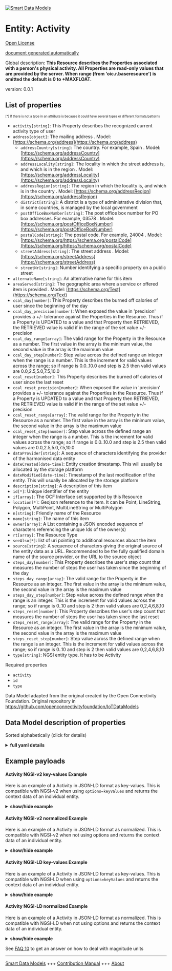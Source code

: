 <!-- 10-Header -->    
[![Smart Data Models](https://smartdatamodels.org/wp-content/uploads/2022/01/SmartDataModels_logo.png "Logo")](https://smartdatamodels.org)    
Entity: Activity    
================<!-- /10-Header -->    
<!-- 15-License -->    
[Open License](https://github.com/smart-data-models//dataModel.OCF/blob/master/Activity/LICENSE.md)    
[document generated automatically](https://docs.google.com/presentation/d/e/2PACX-1vTs-Ng5dIAwkg91oTTUdt8ua7woBXhPnwavZ0FxgR8BsAI_Ek3C5q97Nd94HS8KhP-r_quD4H0fgyt3/pub?start=false&loop=false&delayms=3000#slide=id.gb715ace035_0_60)    
<!-- /15-License -->    
<!-- 20-Description -->    
Global description: **This Resource describes the Properties associated with a person's physical activity. All Properties are read-only values that are provided by the server. When range (from 'oic.r.baseresource') is omitted the default is 0 to +MAXFLOAT.**    
version: 0.0.1    
<!-- /20-Description -->    
<!-- 30-PropertiesList -->    
## List of properties    
<sup><sub>[*] If there is not a type in an attribute is because it could have several types or different formats/patterns</sub></sup>    
- `activity[string]`: This Property describes the recognized current activity type of user  - `address[object]`: The mailing address  . Model: [https://schema.org/address](https://schema.org/address)	- `addressCountry[string]`: The country. For example, Spain  . Model: [https://schema.org/addressCountry](https://schema.org/addressCountry)    
	- `addressLocality[string]`: The locality in which the street address is, and which is in the region  . Model: [https://schema.org/addressLocality](https://schema.org/addressLocality)    
	- `addressRegion[string]`: The region in which the locality is, and which is in the country  . Model: [https://schema.org/addressRegion](https://schema.org/addressRegion)    
	- `district[string]`: A district is a type of administrative division that, in some countries, is managed by the local government      
	- `postOfficeBoxNumber[string]`: The post office box number for PO box addresses. For example, 03578  . Model: [https://schema.org/postOfficeBoxNumber](https://schema.org/postOfficeBoxNumber)    
	- `postalCode[string]`: The postal code. For example, 24004  . Model: [https://schema.org/https://schema.org/postalCode](https://schema.org/https://schema.org/postalCode)    
	- `streetAddress[string]`: The street address  . Model: [https://schema.org/streetAddress](https://schema.org/streetAddress)    
	- `streetNr[string]`: Number identifying a specific property on a public street      
- `alternateName[string]`: An alternative name for this item  - `areaServed[string]`: The geographic area where a service or offered item is provided  . Model: [https://schema.org/Text](https://schema.org/Text)- `ccal_day[number]`: This Property describes the burned off calories of user since the beginning of the day  - `ccal_day_precision[number]`: When exposed the value in 'precision' provides a +/- tolerance against the Properties in the Resource. Thus if a Property is UPDATED to a value and that Property then RETRIEVED, the RETRIEVED value is valid if in the range of the set value +/- precision  - `ccal_day_range[array]`: The valid range for the Property in the Resource as a number. The first value in the array is the minimum value, the second value in the array is the maximum value  - `ccal_day_step[number]`: Step value across the defined range an integer when the range is a number.  This is the increment for valid values across the range; so if range is 0.0..10.0 and step is 2.5 then valid values are 0.0,2.5,5.0,7.5,10.0  - `ccal_reset[number]`: This Property describes the burned off calories of user since the last reset  - `ccal_reset_precision[number]`: When exposed the value in 'precision' provides a +/- tolerance against the Properties in the Resource. Thus if a Property is UPDATED to a value and that Property then RETRIEVED, the RETRIEVED value is valid if in the range of the set value +/- precision  - `ccal_reset_range[array]`: The valid range for the Property in the Resource as a number. The first value in the array is the minimum value, the second value in the array is the maximum value  - `ccal_reset_step[number]`: Step value across the defined range an integer when the range is a number.  This is the increment for valid values across the range; so if range is 0.0..10.0 and step is 2.5 then valid values are 0.0,2.5,5.0,7.5,10.0  - `dataProvider[string]`: A sequence of characters identifying the provider of the harmonised data entity  - `dateCreated[date-time]`: Entity creation timestamp. This will usually be allocated by the storage platform  - `dateModified[date-time]`: Timestamp of the last modification of the entity. This will usually be allocated by the storage platform  - `description[string]`: A description of this item  - `id[*]`: Unique identifier of the entity  - `if[array]`: The OCF Interface set supported by this Resource  - `location[*]`: Geojson reference to the item. It can be Point, LineString, Polygon, MultiPoint, MultiLineString or MultiPolygon  - `n[string]`: Friendly name of the Resource  - `name[string]`: The name of this item  - `owner[array]`: A List containing a JSON encoded sequence of characters referencing the unique Ids of the owner(s)  - `rt[array]`: The Resource Type  - `seeAlso[*]`: list of uri pointing to additional resources about the item  - `source[string]`: A sequence of characters giving the original source of the entity data as a URL. Recommended to be the fully qualified domain name of the source provider, or the URL to the source object  - `steps_day[number]`: This Property describes the user's step count that measures the number of steps the user has taken since the beginning of the day  - `steps_day_range[array]`: The valid range for the Property in the Resource as an integer. The first value in the array is the minimum value, the second value in the array is the maximum value  - `steps_day_step[number]`: Step value across the defined range when the range is an integer.  This is the increment for valid values across the range; so if range is 0..10 and step is 2 then valid values are 0,2,4,6,8,10  - `steps_reset[number]`: This Property describes the user's step count that measures the number of steps the user has taken since the last reset  - `steps_reset_range[array]`: The valid range for the Property in the Resource as an integer. The first value in the array is the minimum value, the second value in the array is the maximum value  - `steps_reset_step[number]`: Step value across the defined range when the range is an integer.  This is the increment for valid values across the range; so if range is 0..10 and step is 2 then valid values are 0,2,4,6,8,10  - `type[string]`: NGSI entity type. It has to be Activity  <!-- /30-PropertiesList -->    
<!-- 35-RequiredProperties -->    
Required properties    
- `activity`  - `id`  - `type`  <!-- /35-RequiredProperties -->    
<!-- 40-RequiredProperties -->    
Data Model adapted from the original created by the Open Connectivity Foundation. Original repository in https://github.com/openconnectivityfoundation/IoTDataModels    
<!-- /40-RequiredProperties -->    
<!-- 50-DataModelHeader -->    
## Data Model description of properties    
Sorted alphabetically (click for details)    
<!-- /50-DataModelHeader -->    
<!-- 60-ModelYaml -->    
<details><summary><strong>full yaml details</strong></summary>      
```yaml    
Activity:      
  description: This Resource describes the Properties associated with a person's physical activity. All Properties are read-only values that are provided by the server. When range (from 'oic.r.baseresource') is omitted the default is 0 to +MAXFLOAT.      
  properties:      
    activity:      
      description: This Property describes the recognized current activity type of user      
      enum:      
        - sleep      
        - sit      
        - stand      
        - walk      
        - run      
        - unknown      
      readOnly: true      
      type: string      
      x-ngsi:      
        type: Property      
    address:      
      description: The mailing address      
      properties:      
        addressCountry:      
          description: 'The country. For example, Spain'      
          type: string      
          x-ngsi:      
            model: https://schema.org/addressCountry      
            type: Property      
        addressLocality:      
          description: 'The locality in which the street address is, and which is in the region'      
          type: string      
          x-ngsi:      
            model: https://schema.org/addressLocality      
            type: Property      
        addressRegion:      
          description: 'The region in which the locality is, and which is in the country'      
          type: string      
          x-ngsi:      
            model: https://schema.org/addressRegion      
            type: Property      
        district:      
          description: 'A district is a type of administrative division that, in some countries, is managed by the local government'      
          type: string      
          x-ngsi:      
            type: Property      
        postOfficeBoxNumber:      
          description: 'The post office box number for PO box addresses. For example, 03578'      
          type: string      
          x-ngsi:      
            model: https://schema.org/postOfficeBoxNumber      
            type: Property      
        postalCode:      
          description: 'The postal code. For example, 24004'      
          type: string      
          x-ngsi:      
            model: https://schema.org/https://schema.org/postalCode      
            type: Property      
        streetAddress:      
          description: The street address      
          type: string      
          x-ngsi:      
            model: https://schema.org/streetAddress      
            type: Property      
        streetNr:      
          description: Number identifying a specific property on a public street      
          type: string      
          x-ngsi:      
            type: Property      
      type: object      
      x-ngsi:      
        model: https://schema.org/address      
        type: Property      
    alternateName:      
      description: An alternative name for this item      
      type: string      
      x-ngsi:      
        type: Property      
    areaServed:      
      description: The geographic area where a service or offered item is provided      
      type: string      
      x-ngsi:      
        model: https://schema.org/Text      
        type: Property      
    ccal_day:      
      description: This Property describes the burned off calories of user since the beginning of the day      
      minimum: 0.0      
      readOnly: true      
      type: number      
      x-ngsi:      
        type: Property      
    ccal_day_precision:      
      description: 'When exposed the value in ''precision'' provides a +/- tolerance against the Properties in the Resource. Thus if a Property is UPDATED to a value and that Property then RETRIEVED, the RETRIEVED value is valid if in the range of the set value +/- precision'      
      readOnly: true      
      type: number      
      x-ngsi:      
        type: Property      
    ccal_day_range:      
      description: 'The valid range for the Property in the Resource as a number. The first value in the array is the minimum value, the second value in the array is the maximum value'      
      items:      
        type: number      
      maxItems: 2      
      minItems: 2      
      readOnly: true      
      type: array      
      x-ngsi:      
        type: Property      
    ccal_day_step:      
      description: 'Step value across the defined range an integer when the range is a number.  This is the increment for valid values across the range; so if range is 0.0..10.0 and step is 2.5 then valid values are 0.0,2.5,5.0,7.5,10.0'      
      readOnly: true      
      type: number      
      x-ngsi:      
        type: Property      
    ccal_reset:      
      description: This Property describes the burned off calories of user since the last reset      
      minimum: 0.0      
      readOnly: true      
      type: number      
      x-ngsi:      
        type: Property      
    ccal_reset_precision:      
      description: 'When exposed the value in ''precision'' provides a +/- tolerance against the Properties in the Resource. Thus if a Property is UPDATED to a value and that Property then RETRIEVED, the RETRIEVED value is valid if in the range of the set value +/- precision'      
      readOnly: true      
      type: number      
      x-ngsi:      
        type: Property      
    ccal_reset_range:      
      description: 'The valid range for the Property in the Resource as a number. The first value in the array is the minimum value, the second value in the array is the maximum value'      
      items:      
        type: number      
      maxItems: 2      
      minItems: 2      
      readOnly: true      
      type: array      
      x-ngsi:      
        type: Property      
    ccal_reset_step:      
      description: 'Step value across the defined range an integer when the range is a number.  This is the increment for valid values across the range; so if range is 0.0..10.0 and step is 2.5 then valid values are 0.0,2.5,5.0,7.5,10.0'      
      readOnly: true      
      type: number      
      x-ngsi:      
        type: Property      
    dataProvider:      
      description: A sequence of characters identifying the provider of the harmonised data entity      
      type: string      
      x-ngsi:      
        type: Property      
    dateCreated:      
      description: Entity creation timestamp. This will usually be allocated by the storage platform      
      format: date-time      
      type: string      
      x-ngsi:      
        type: Property      
    dateModified:      
      description: Timestamp of the last modification of the entity. This will usually be allocated by the storage platform      
      format: date-time      
      type: string      
      x-ngsi:      
        type: Property      
    description:      
      description: A description of this item      
      type: string      
      x-ngsi:      
        type: Property      
    id:      
      anyOf:      
        - description: Identifier format of any NGSI entity      
          maxLength: 256      
          minLength: 1      
          pattern: ^[\w\-\.\{\}\$\+\*\[\]`|~^@!,:\\]+$      
          type: string      
          x-ngsi:      
            type: Property      
        - description: Identifier format of any NGSI entity      
          format: uri      
          type: string      
          x-ngsi:      
            type: Property      
      description: Unique identifier of the entity      
      x-ngsi:      
        type: Property      
    if:      
      description: The OCF Interface set supported by this Resource      
      items:      
        enum:      
          - oic.if.s      
          - oic.if.baseline      
        type: string      
      minItems: 1      
      readOnly: true      
      type: array      
      uniqueItems: true      
      x-ngsi:      
        type: Property      
    location:      
      description: 'Geojson reference to the item. It can be Point, LineString, Polygon, MultiPoint, MultiLineString or MultiPolygon'      
      oneOf:      
        - description: Geojson reference to the item. Point      
          properties:      
            bbox:      
              items:      
                type: number      
              minItems: 4      
              type: array      
            coordinates:      
              items:      
                type: number      
              minItems: 2      
              type: array      
            type:      
              enum:      
                - Point      
              type: string      
          required:      
            - type      
            - coordinates      
          title: GeoJSON Point      
          type: object      
          x-ngsi:      
            type: GeoProperty      
        - description: Geojson reference to the item. LineString      
          properties:      
            bbox:      
              items:      
                type: number      
              minItems: 4      
              type: array      
            coordinates:      
              items:      
                items:      
                  type: number      
                minItems: 2      
                type: array      
              minItems: 2      
              type: array      
            type:      
              enum:      
                - LineString      
              type: string      
          required:      
            - type      
            - coordinates      
          title: GeoJSON LineString      
          type: object      
          x-ngsi:      
            type: GeoProperty      
        - description: Geojson reference to the item. Polygon      
          properties:      
            bbox:      
              items:      
                type: number      
              minItems: 4      
              type: array      
            coordinates:      
              items:      
                items:      
                  items:      
                    type: number      
                  minItems: 2      
                  type: array      
                minItems: 4      
                type: array      
              type: array      
            type:      
              enum:      
                - Polygon      
              type: string      
          required:      
            - type      
            - coordinates      
          title: GeoJSON Polygon      
          type: object      
          x-ngsi:      
            type: GeoProperty      
        - description: Geojson reference to the item. MultiPoint      
          properties:      
            bbox:      
              items:      
                type: number      
              minItems: 4      
              type: array      
            coordinates:      
              items:      
                items:      
                  type: number      
                minItems: 2      
                type: array      
              type: array      
            type:      
              enum:      
                - MultiPoint      
              type: string      
          required:      
            - type      
            - coordinates      
          title: GeoJSON MultiPoint      
          type: object      
          x-ngsi:      
            type: GeoProperty      
        - description: Geojson reference to the item. MultiLineString      
          properties:      
            bbox:      
              items:      
                type: number      
              minItems: 4      
              type: array      
            coordinates:      
              items:      
                items:      
                  items:      
                    type: number      
                  minItems: 2      
                  type: array      
                minItems: 2      
                type: array      
              type: array      
            type:      
              enum:      
                - MultiLineString      
              type: string      
          required:      
            - type      
            - coordinates      
          title: GeoJSON MultiLineString      
          type: object      
          x-ngsi:      
            type: GeoProperty      
        - description: Geojson reference to the item. MultiLineString      
          properties:      
            bbox:      
              items:      
                type: number      
              minItems: 4      
              type: array      
            coordinates:      
              items:      
                items:      
                  items:      
                    items:      
                      type: number      
                    minItems: 2      
                    type: array      
                  minItems: 4      
                  type: array      
                type: array      
              type: array      
            type:      
              enum:      
                - MultiPolygon      
              type: string      
          required:      
            - type      
            - coordinates      
          title: GeoJSON MultiPolygon      
          type: object      
          x-ngsi:      
            type: GeoProperty      
      x-ngsi:      
        type: GeoProperty      
    n:      
      description: Friendly name of the Resource      
      maxLength: 64      
      readOnly: true      
      type: string      
      x-ngsi:      
        type: Property      
    name:      
      description: The name of this item      
      type: string      
      x-ngsi:      
        type: Property      
    owner:      
      description: A List containing a JSON encoded sequence of characters referencing the unique Ids of the owner(s)      
      items:      
        anyOf:      
          - description: Identifier format of any NGSI entity      
            maxLength: 256      
            minLength: 1      
            pattern: ^[\w\-\.\{\}\$\+\*\[\]`|~^@!,:\\]+$      
            type: string      
            x-ngsi:      
              type: Property      
          - description: Identifier format of any NGSI entity      
            format: uri      
            type: string      
            x-ngsi:      
              type: Property      
        description: Unique identifier of the entity      
        x-ngsi:      
          type: Property      
      type: array      
      x-ngsi:      
        type: Property      
    rt:      
      description: The Resource Type      
      items:      
        enum:      
          - oic.r.activity      
        type: string      
      minItems: 1      
      readOnly: true      
      type: array      
      uniqueItems: true      
      x-ngsi:      
        type: Property      
    seeAlso:      
      description: list of uri pointing to additional resources about the item      
      oneOf:      
        - items:      
            format: uri      
            type: string      
          minItems: 1      
          type: array      
        - format: uri      
          type: string      
      x-ngsi:      
        type: Property      
    source:      
      description: 'A sequence of characters giving the original source of the entity data as a URL. Recommended to be the fully qualified domain name of the source provider, or the URL to the source object'      
      type: string      
      x-ngsi:      
        type: Property      
    steps_day:      
      description: This Property describes the user's step count that measures the number of steps the user has taken since the beginning of the day      
      minimum: 0      
      readOnly: true      
      type: number      
      x-ngsi:      
        type: Property      
    steps_day_range:      
      description: 'The valid range for the Property in the Resource as an integer. The first value in the array is the minimum value, the second value in the array is the maximum value'      
      items:      
        type: integer      
      maxItems: 2      
      minItems: 2      
      readOnly: true      
      type: array      
      x-ngsi:      
        type: Property      
    steps_day_step:      
      description: 'Step value across the defined range when the range is an integer.  This is the increment for valid values across the range; so if range is 0..10 and step is 2 then valid values are 0,2,4,6,8,10'      
      readOnly: true      
      type: number      
      x-ngsi:      
        type: Property      
    steps_reset:      
      description: This Property describes the user's step count that measures the number of steps the user has taken since the last reset      
      minimum: 0      
      readOnly: true      
      type: number      
      x-ngsi:      
        type: Property      
    steps_reset_range:      
      description: 'The valid range for the Property in the Resource as an integer. The first value in the array is the minimum value, the second value in the array is the maximum value'      
      items:      
        type: integer      
      maxItems: 2      
      minItems: 2      
      readOnly: true      
      type: array      
      x-ngsi:      
        type: Property      
    steps_reset_step:      
      description: 'Step value across the defined range when the range is an integer.  This is the increment for valid values across the range; so if range is 0..10 and step is 2 then valid values are 0,2,4,6,8,10'      
      readOnly: true      
      type: number      
      x-ngsi:      
        type: Property      
    type:      
      description: NGSI entity type. It has to be Activity      
      enum:      
        - Activity      
      type: string      
      x-ngsi:      
        type: Property      
  required:      
    - activity      
    - id      
    - type      
  type: object      
  x-derived-from: https://raw.githubusercontent.com/openconnectivityfoundation/IoTDataModels/master/Activity.swagger.json      
  x-disclaimer: 'Redistribution and use in source and binary forms, with or without modification, are permitted  provided that the license conditions are met. Copyleft (c) 2022 Contributors to Smart Data Models Program'      
  x-license-url: https://github.com/smart-data-models/dataModel.OCF/blob/master/Activity/LICENSE.md      
  x-model-schema: https://smart-data-models.github.io/dataModel.OCF/Activity/schema.json      
  x-model-tags: OCF      
  x-version: 0.0.1      
```    
</details>      
<!-- /60-ModelYaml -->    
<!-- 70-MiddleNotes -->    
<!-- /70-MiddleNotes -->    
<!-- 80-Examples -->    
## Example payloads      
#### Activity NGSI-v2 key-values Example      
Here is an example of a Activity in JSON-LD format as key-values. This is compatible with NGSI-v2 when  using `options=keyValues` and returns the context data of an individual entity.    
<details><summary><strong>show/hide example</strong></summary>      
```json  
{  
  "id": "urn:ngsi-ld:Activity:id:QLWH:51153027",  
  "dateCreated": "1996-07-16T03:21:42Z",  
  "dateModified": "2001-07-06T17:20:02Z",  
  "source": "Sea dog car green firm. Student green short whom. Very bring bit early change threat.",  
  "name": "Center along certainly bring art. Show cas",  
  "alternateName": "From approach I econ",  
  "description": "Hear someone office certainly edge shake could. Owner inside Mrs by.",  
  "dataProvider": "Resource always possible must account. Among prevent f",  
  "owner": [  
    "urn:ngsi-ld:Activity:items:PFZA:34840773",  
    "urn:ngsi-ld:Activity:items:XGBV:59628768"  
  ],  
  "seeAlso": [  
    "urn:ngsi-ld:Activity:items:BUDY:81766032"  
  ],  
  "location": {  
    "type": "Point",  
    "coordinates": [  
      0.4908525,  
      -173.441483  
    ]  
  },  
  "address": {  
    "streetAddress": "Always outside fear short. Pass base how look daughter show reach.",  
    "addressLocality": "Work n",  
    "addressRegion": "Senior TV news because night. Analysis provide attention then positive establish present impact.",  
    "addressCountry": "Production stand",  
    "postalCode": "Ahead adult hard. Operation paper nice letter.",  
    "postOfficeBoxNumber": "Smile simple exist pull wind walk book. Record adult raise seven offer.",  
    "streetNr": "Interest far deep yeah. Cultural follow reflect chair child court financial community. Chair save piece relate.",  
    "district": "Memory Mrs dog power we fight. Office when feeling water at home under impact. Nation some language should p"  
  },  
  "areaServed": "Common success sit nearly eat best plant.",  
  "activity": "sit",  
  "steps_day": 864,  
  "steps_reset": 864,  
  "ccal_day": 371.0,  
  "ccal_reset": 806.4,  
  "rt": [  
    "oic.r.activity"  
  ],  
  "n": "Hold early professional partner decade onto anyon",  
  "if": [  
    "oic.if.s"  
  ],  
  "steps_day_range": [  
    864,  
    864  
  ],  
  "steps_day_step": 864,  
  "steps_reset_range": [  
    864,  
    864  
  ],  
  "steps_reset_step": 864,  
  "ccal_day_range": [  
    541.6,  
    629.5  
  ],  
  "ccal_day_step": 209.8,  
  "ccal_day_precision": 474.6,  
  "ccal_reset_range": [  
    431.7,  
    635.1  
  ],  
  "ccal_reset_step": 137.2,  
  "ccal_reset_precision": 403.7,  
  "type": "Activity"  
}  
```  
</details>    
#### Activity NGSI-v2 normalized Example      
Here is an example of a Activity in JSON-LD format as normalized. This is compatible with NGSI-v2 when not using options and returns the context data of an individual entity.    
<details><summary><strong>show/hide example</strong></summary>      
```json  
{  
  "id": "urn:ngsi-ld:Activity:id:QLWH:51153027",  
  "dateCreated": {  
    "type": "DateTime",  
    "value": "1996-07-16T03:21:42Z"  
  },  
  "dateModified": {  
    "type": "DateTime",  
    "value": "2001-07-06T17:20:02Z"  
  },  
  "source": {  
    "type": "Text",  
    "value": "Sea dog car green firm. Student green short whom. Very bring bit early change threat."  
  },  
  "name": {  
    "type": "Text",  
    "value": "Center along certainly bring art. Show cas"  
  },  
  "alternateName": {  
    "type": "Text",  
    "value": "From approach I econ"  
  },  
  "description": {  
    "type": "Text",  
    "value": "Hear someone office certainly edge shake could. Owner inside Mrs by."  
  },  
  "dataProvider": {  
    "type": "Text",  
    "value": "Resource always possible must account. Among prevent f"  
  },  
  "owner": {  
    "type": "StructuredValue",  
    "value": [  
      "urn:ngsi-ld:Activity:items:PFZA:34840773",  
      "urn:ngsi-ld:Activity:items:XGBV:59628768"  
    ]  
  },  
  "seeAlso": {  
    "type": "StructuredValue",  
    "value": [  
      "urn:ngsi-ld:Activity:items:BUDY:81766032"  
    ]  
  },  
  "location": {  
    "type": "geo:json",  
    "value": {  
      "type": "Point",  
      "coordinates": [  
        0.4908525,  
        -173.441483  
      ]  
    }  
  },  
  "address": {  
    "type": "StructuredValue",  
    "value": {  
      "streetAddress": "Always outside fear short. Pass base how look daughter show reach.",  
      "addressLocality": "Work n",  
      "addressRegion": "Senior TV news because night. Analysis provide attention then positive establish present impact.",  
      "addressCountry": "Production stand",  
      "postalCode": "Ahead adult hard. Operation paper nice letter.",  
      "postOfficeBoxNumber": "Smile simple exist pull wind walk book. Record adult raise seven offer.",  
      "streetNr": "Interest far deep yeah. Cultural follow reflect chair child court financial community. Chair save piece relate.",  
      "district": "Memory Mrs dog power we fight. Office when feeling water at home under impact. Nation some language should p"  
    }  
  },  
  "areaServed": {  
    "type": "Text",  
    "value": "Common success sit nearly eat best plant."  
  },  
  "activity": {  
    "type": "Text",  
    "value": "sit"  
  },  
  "steps_day": {  
    "type": "Number",  
    "value": 864  
  },  
  "steps_reset": {  
    "type": "Number",  
    "value": 864  
  },  
  "ccal_day": {  
    "type": "Number",  
    "value": 371.0  
  },  
  "ccal_reset": {  
    "type": "Number",  
    "value": 806.4  
  },  
  "rt": {  
    "type": "StructuredValue",  
    "value": [  
      "oic.r.activity"  
    ]  
  },  
  "n": {  
    "type": "Text",  
    "value": "Hold early professional partner decade onto anyon"  
  },  
  "if": {  
    "type": "StructuredValue",  
    "value": [  
      "oic.if.s"  
    ]  
  },  
  "steps_day_range": {  
    "type": "StructuredValue",  
    "value": [  
      864,  
      864  
    ]  
  },  
  "steps_day_step": {  
    "type": "Number",  
    "value": 864  
  },  
  "steps_reset_range": {  
    "type": "StructuredValue",  
    "value": [  
      864,  
      864  
    ]  
  },  
  "steps_reset_step": {  
    "type": "Number",  
    "value": 864  
  },  
  "ccal_day_range": {  
    "type": "StructuredValue",  
    "value": [  
      541.6,  
      629.5  
    ]  
  },  
  "ccal_day_step": {  
    "type": "Number",  
    "value": 209.8  
  },  
  "ccal_day_precision": {  
    "type": "Number",  
    "value": 474.6  
  },  
  "ccal_reset_range": {  
    "type": "StructuredValue",  
    "value": [  
      431.7,  
      635.1  
    ]  
  },  
  "ccal_reset_step": {  
    "type": "Number",  
    "value": 137.2  
  },  
  "ccal_reset_precision": {  
    "type": "Number",  
    "value": 403.7  
  },  
  "type": "Activity"  
}  
```  
</details>    
#### Activity NGSI-LD key-values Example      
Here is an example of a Activity in JSON-LD format as key-values. This is compatible with NGSI-LD when  using `options=keyValues` and returns the context data of an individual entity.    
<details><summary><strong>show/hide example</strong></summary>      
```json  
{  
  "id": "urn:ngsi-ld:Activity:id:QLWH:51153027",  
  "dateCreated": "1996-07-16T03:21:42Z",  
  "dateModified": "2001-07-06T17:20:02Z",  
  "source": "Sea dog car green firm. Student green short whom. Very bring bit early change threat.",  
  "name": "Center along certainly bring art. Show cas",  
  "alternateName": "From approach I econ",  
  "description": "Hear someone office certainly edge shake could. Owner inside Mrs by.",  
  "dataProvider": "Resource always possible must account. Among prevent f",  
  "owner": [  
    "urn:ngsi-ld:Activity:items:PFZA:34840773",  
    "urn:ngsi-ld:Activity:items:XGBV:59628768"  
  ],  
  "seeAlso": [  
    "urn:ngsi-ld:Activity:items:BUDY:81766032"  
  ],  
  "location": {  
    "type": "Point",  
    "coordinates": [  
      0.4908525,  
      -173.441483  
    ]  
  },  
  "address": {  
    "streetAddress": "Always outside fear short. Pass base how look daughter show reach.",  
    "addressLocality": "Work n",  
    "addressRegion": "Senior TV news because night. Analysis provide attention then positive establish present impact.",  
    "addressCountry": "Production stand",  
    "postalCode": "Ahead adult hard. Operation paper nice letter.",  
    "postOfficeBoxNumber": "Smile simple exist pull wind walk book. Record adult raise seven offer.",  
    "streetNr": "Interest far deep yeah. Cultural follow reflect chair child court financial community. Chair save piece relate.",  
    "district": "Memory Mrs dog power we fight. Office when feeling water at home under impact. Nation some language should p"  
  },  
  "areaServed": "Common success sit nearly eat best plant.",  
  "activity": "sit",  
  "steps_day": 864,  
  "steps_reset": 864,  
  "ccal_day": 371.0,  
  "ccal_reset": 806.4,  
  "rt": [  
    "oic.r.activity"  
  ],  
  "n": "Hold early professional partner decade onto anyon",  
  "if": [  
    "oic.if.s"  
  ],  
  "steps_day_range": [  
    864,  
    864  
  ],  
  "steps_day_step": 864,  
  "steps_reset_range": [  
    864,  
    864  
  ],  
  "steps_reset_step": 864,  
  "ccal_day_range": [  
    541.6,  
    629.5  
  ],  
  "ccal_day_step": 209.8,  
  "ccal_day_precision": 474.6,  
  "ccal_reset_range": [  
    431.7,  
    635.1  
  ],  
  "ccal_reset_step": 137.2,  
  "ccal_reset_precision": 403.7,  
  "type": "Activity",  
  "@context": [  
    "https://smartdatamodels.org/context.jsonld"  
  ]  
}  
```  
</details>    
#### Activity NGSI-LD normalized Example      
Here is an example of a Activity in JSON-LD format as normalized. This is compatible with NGSI-LD when not using options and returns the context data of an individual entity.    
<details><summary><strong>show/hide example</strong></summary>      
```json  
{  
    "id": "urn:ngsi-ld:Activity:id:QLWH:51153027",  
    "dateCreated": {  
        "type": "Property",  
        "value": {  
            "@type": "DateTime",  
            "@value": "1996-07-16T03:21:42Z"  
        }  
    },  
    "dateModified": {  
        "type": "Property",  
        "value": {  
            "@type": "DateTime",  
            "@value": "2001-07-06T17:20:02Z"  
        }  
    },  
    "source": {  
        "type": "Property",  
        "value": "Sea dog car green firm. Student green short whom. Very bring bit early change threat."  
    },  
    "name": {  
        "type": "Property",  
        "value": "Center along certainly bring art. Show cas"  
    },  
    "alternateName": {  
        "type": "Property",  
        "value": "From approach I econ"  
    },  
    "description": {  
        "type": "Property",  
        "value": "Hear someone office certainly edge shake could. Owner inside Mrs by."  
    },  
    "dataProvider": {  
        "type": "Property",  
        "value": "Resource always possible must account. Among prevent f"  
    },  
    "owner": {  
        "type": "Property",  
        "value": [  
            "urn:ngsi-ld:Activity:items:PFZA:34840773",  
            "urn:ngsi-ld:Activity:items:XGBV:59628768"  
        ]  
    },  
    "seeAlso": {  
        "type": "Property",  
        "value": [  
            "urn:ngsi-ld:Activity:items:BUDY:81766032"  
        ]  
    },  
    "location": {  
        "type": "GeoProperty",  
        "value": {  
            "type": "Point",  
            "coordinates": [  
                0.4908525,  
                -173.441483  
            ]  
        }  
    },  
    "address": {  
        "type": "Property",  
        "value": {  
            "streetAddress": "Always outside fear short. Pass base how look daughter show reach.",  
            "addressLocality": "Work n",  
            "addressRegion": "Senior TV news because night. Analysis provide attention then positive establish present impact.",  
            "addressCountry": "Production stand",  
            "postalCode": "Ahead adult hard. Operation paper nice letter.",  
            "postOfficeBoxNumber": "Smile simple exist pull wind walk book. Record adult raise seven offer.",  
            "streetNr": "Interest far deep yeah. Cultural follow reflect chair child court financial community. Chair save piece relate.",  
            "district": "Memory Mrs dog power we fight. Office when feeling water at home under impact. Nation some language should p"  
        }  
    },  
    "areaServed": {  
        "type": "Property",  
        "value": "Common success sit nearly eat best plant."  
    },  
    "activity": {  
        "type": "Property",  
        "value": "sit"  
    },  
    "steps_day": {  
        "type": "Property",  
        "value": 864  
    },  
    "steps_reset": {  
        "type": "Property",  
        "value": 864  
    },  
    "ccal_day": {  
        "type": "Property",  
        "value": 371.0  
    },  
    "ccal_reset": {  
        "type": "Property",  
        "value": 806.4  
    },  
    "rt": {  
        "type": "Property",  
        "value": [  
            "oic.r.activity"  
        ]  
    },  
    "n": {  
        "type": "Property",  
        "value": "Hold early professional partner decade onto anyon"  
    },  
    "if": {  
        "type": "Property",  
        "value": [  
            "oic.if.s"  
        ]  
    },  
    "steps_day_range": {  
        "type": "Property",  
        "value": [  
            864,  
            864  
        ]  
    },  
    "steps_day_step": {  
        "type": "Property",  
        "value": 864  
    },  
    "steps_reset_range": {  
        "type": "Property",  
        "value": [  
            864,  
            864  
        ]  
    },  
    "steps_reset_step": {  
        "type": "Property",  
        "value": 864  
    },  
    "ccal_day_range": {  
        "type": "Property",  
        "value": [  
            541.6,  
            629.5  
        ]  
    },  
    "ccal_day_step": {  
        "type": "Property",  
        "value": 209.8  
    },  
    "ccal_day_precision": {  
        "type": "Property",  
        "value": 474.6  
    },  
    "ccal_reset_range": {  
        "type": "Property",  
        "value": [  
            431.7,  
            635.1  
        ]  
    },  
    "ccal_reset_step": {  
        "type": "Property",  
        "value": 137.2  
    },  
    "ccal_reset_precision": {  
        "type": "Property",  
        "value": 403.7  
    },  
    "type": "Activity",  
    "@context": [  
        "https://smartdatamodels.org/context.jsonld"  
    ]  
}  
```  
</details><!-- /80-Examples -->    
<!-- 90-FooterNotes -->    
<!-- /90-FooterNotes -->    
<!-- 95-Units -->    
See [FAQ 10](https://smartdatamodels.org/index.php/faqs/) to get an answer on how to deal with magnitude units    
<!-- /95-Units -->    
<!-- 97-LastFooter -->    
---    
[Smart Data Models](https://smartdatamodels.org) +++ [Contribution Manual](https://bit.ly/contribution_manual) +++ [About](https://bit.ly/Introduction_SDM)<!-- /97-LastFooter -->    
